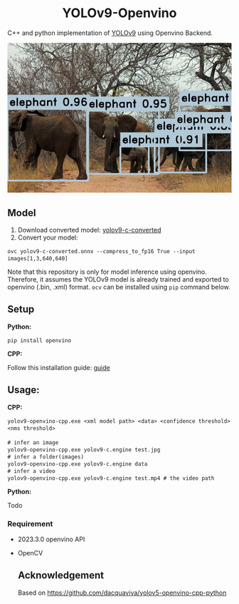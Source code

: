 <h1 align="center"><span>YOLOv9-Openvino</span></h1>

C++ and python implementation of [YOLOv9](https://github.com/WongKinYiu/yolov9) using Openvino Backend.

<p align="center" margin: 0 auto;>
  <img src="imgs/result.jpg"/>
</p>

## Model

1. Download converted model: [yolov9-c-converted](https://drive.google.com/file/d/1eBs2zlPmPoa-K2N4enTG3srXmesKQyM9/view?usp=sharing)
2. Convert your model:
``` shell
ovc yolov9-c-converted.onnx --compress_to_fp16 True --input images[1,3,640,640]
```
Note that this repository is only for model inference using openvino. Therefore, it assumes the YOLOv9 model is already trained and exported to openvino (.bin, .xml) format. `ocv` can be installed using `pip` command below.

## Setup

**Python:**
``` shell
pip install openvino
```

**CPP:**

Follow this installation guide: [guide](https://docs.openvino.ai/2023.3/openvino_docs_install_guides_installing_openvino_from_archive_windows.html)

## Usage:

**CPP:**
``` shell
yolov9-openvino-cpp.exe <xml model path> <data> <confidence threshold> <nms threshold>

# infer an image
yolov9-openvino-cpp.exe yolov9-c.engine test.jpg 
# infer a folder(images)
yolov9-openvino-cpp.exe yolov9-c.engine data
# infer a video
yolov9-openvino-cpp.exe yolov9-c.engine test.mp4 # the video path
```
**Python:**

Todo

### Requirement
- 2023.3.0 openvino API
- OpenCV

  ## Acknowledgement
  Based on https://github.com/dacquaviva/yolov5-openvino-cpp-python
